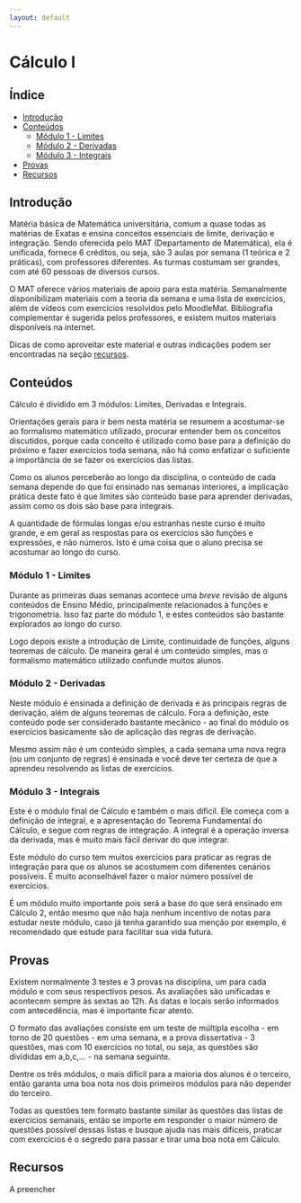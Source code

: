 ```yaml
---
layout: default
---
```


# Cálculo I

## Índice

- [Introdução](#introdução)
- [Conteúdos](#conteúdos)
  - [Módulo 1 - Limites](#módulo-1---limites)
  - [Módulo 2 - Derivadas](#módulo-2---derivadas)
  - [Módulo 3 - Integrais](#módulo-3---integrais)
- [Provas](#provas)
- [Recursos](#recursos)

## [](#introdução)Introdução

Matéria básica de Matemática universitária, comum a quase todas as matérias de Exatas e ensina conceitos essenciais de limite, derivação e integração. Sendo oferecida pelo MAT (Departamento de Matemática), ela é unificada, fornece 6 créditos, ou seja, são 3 aulas por semana (1 teórica e 2 práticas), com professores diferentes. As turmas costumam ser grandes, com até 60 pessoas de diversos cursos. 

O MAT oferece vários materiais de apoio para esta matéria. Semanalmente disponibilizam materiais com a teoria da semana e uma lista de exercícios, além de vídeos com exercícios resolvidos pelo MoodleMat. Bibliografia complementar é sugerida pelos professores, e existem muitos materiais disponíveis na internet. 

Dicas de como aproveitar este material e outras indicações podem ser encontradas na seção [recursos](#recursos).

## [](#conteúdos)Conteúdos

Cálculo é dividido em 3 módulos: Limites, Derivadas e Integrais.

Orientações gerais para ir bem nesta matéria se resumem a acostumar-se ao formalismo matemático utilizado, procurar entender bem os conceitos discutidos, porque cada conceito é utilizado como base para a definição do próximo e fazer exercícios toda semana, não há como enfatizar o suficiente a importância de se fazer os exercícios das listas.

Como os alunos perceberão ao longo da disciplina, o conteúdo de cada semana depende do que foi ensinado nas semanas interiores, a implicação prática deste fato é que limites são conteúdo base para aprender derivadas, assim como os dois são base para integrais. 

A quantidade de fórmulas longas e/ou estranhas neste curso é muito grande, e em geral as respostas para os exercícios são funções e expressões, e não números. Isto é uma coisa que o aluno precisa se acostumar ao longo do curso.

### [](#módulo-1---limites)Módulo 1 - Limites

Durante as primeiras duas semanas acontece uma _breve_ revisão de alguns conteúdos de Ensino Médio, principalmente relacionados à funções e trigonometria. Isso faz parte do módulo 1, e estes conteúdos são bastante explorados ao longo do curso.

Logo depois existe a introdução de Limite, continuidade de funções, alguns teoremas de cálculo. De maneira geral é um conteúdo simples, mas o formalismo matemático utilizado confunde muitos alunos. 

### [](#módulo-2---derivadas)Módulo 2 - Derivadas

Neste módulo é ensinada a definição de derivada e as principais regras de derivação, além de alguns teoremas de cálculo. Fora a definição, este conteúdo pode ser considerado bastante mecânico - ao final do módulo os exercícios basicamente são de aplicação das regras de derivação. 

Mesmo assim não é um conteúdo simples, a cada semana uma nova regra (ou um conjunto de regras) é ensinada e você deve ter certeza de que a aprendeu resolvendo as listas de exercícios.

### [](#módulo-3---integrais)Módulo 3 - Integrais

Este é o módulo final de Cálculo e também o mais difícil. Ele começa com a definição de integral, e a apresentação do Teorema Fundamental do Cálculo, e segue com regras de integração. A integral é a operação inversa da derivada, mas é muito mais fácil derivar do que integrar. 

Este módulo do curso tem muitos exercícios para praticar as regras de integração para que os alunos se acostumem com diferentes cenários possíveis. É muito aconselhável fazer o maior número possível de exercícios.

É um módulo muito importante pois será a base do que será ensinado em Cálculo 2, então mesmo que não haja nenhum incentivo de notas para estudar neste módulo, caso já tenha garantido sua menção por exemplo, é recomendado que estude para facilitar sua vida futura.

## [](#provas)Provas

Existem normalmente 3 testes e 3 provas na disciplina, um para cada módulo e com seus respectivos pesos. As avaliações são unificadas e acontecem sempre às sextas ao 12h. As datas e locais serão informados com antecedência, mas é importante ficar atento.

O formato das avaliações consiste em um teste de múltipla escolha - em torno de 20 questões - em uma semana, e a prova dissertativa - 3 questões, mas com 10 exercícios no total, ou seja, as questões são divididas em a,b,c,… - na semana seguinte.

Dentre os três módulos, o mais difícil para a maioria dos alunos é o terceiro, então garanta uma boa nota nos dois primeiros módulos para não depender do terceiro.

Todas as questões tem formato bastante similar às questões das listas de exercícios semanais, então se importe em responder o maior número de questões possível dessas listas e busque ajuda nas mais difíceis, praticar com exercícios é o segredo para passar e tirar uma boa nota em Cálculo.

## [](#recursos)Recursos

A preencher
